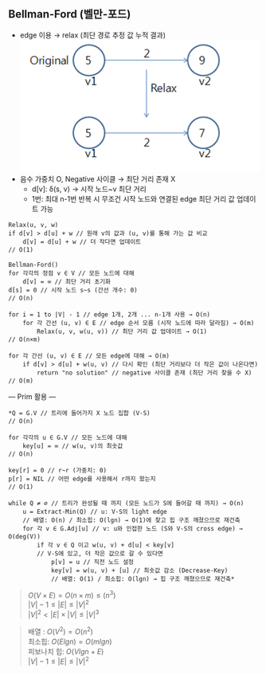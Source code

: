 ## Bellman-Ford (벨만-포드)

- edge 이용 → relax (최단 경로 추정 값 누적 결과)  
  ![](imgs/img02.png)
- 음수 가중치 O, Negative 사이클 → 최단 거리 존재 X
  - d[v]: δ(s, v) → 시작 노드~v 최단 거리
  - 1번: 최대 n-1번 반복 시 무조건 시작 노드와 연결된 edge 최단 거리 값 업데이트 가능

```
Relax(u, v, w)
if d[v] > d[u] + w // 원래 v의 값과 (u, v)를 통해 가는 값 비교
	d[v] = d[u] + w // 더 작다면 업데이트
// O(1)
```

```
Bellman-Ford()
for 각각의 정점 v ∈ V // 모든 노드에 대해
	d[v] = ∞ // 최단 거리 초기화
d[s] = 0 // 시작 노드 s~s (간선 개수: 0)
// O(n)

for i = 1 to |V| - 1 // edge 1개, 2개 ... n-1개 사용 → O(n)
	for 각 간선 (u, v) ∈ E // edge 순서 모름 (시작 노드에 따라 달라짐) → O(m)
		Relax(u, v, w(u, v)) // 최단 거리 값 업데이트 → O(1)
// O(n×m)

for 각 간선 (u, v) ∈ E // 모든 edge에 대해 → O(m)
	if d[v] > d[u] + w(u, v) // 다시 확인 (최단 거리보다 더 작은 값이 나온다면)
		return "no solution" // negative 사이클 존재 (최단 거리 찾을 수 X)
// O(m)
```

— Prim 활용 —

```
*Q = G.V // 트리에 들어가지 X 노드 집합 (V-S)
// O(n)

for 각각의 u ∈ G.V // 모든 노드에 대해
	key[u] = ∞ // w(u, v)의 최솟값
// O(n)

key[r] = 0 // r~r (가중치: 0)
p[r] = NIL // 어떤 edge를 사용해서 r까지 왔는지
// O(1)

while Q ≠ ∅ // 트리가 완성될 때 까지 (모든 노드가 S에 들어갈 때 까지) → O(n)
	u = Extract-Min(Q) // u: V-S의 light edge
	// 배열: O(n) / 최소힙: O(lgn) → O(1)에 찾고 힙 구조 깨졌으므로 재건축
	for 각 v ∈ G.Adj[u] // v: u와 인접한 노드 (S와 V-S의 cross edge) → O(deg(V))
		if 각 v ∈ Q 이고 w(u, v) + d[u] < key[v]
		// V-S에 있고, 더 작은 값으로 갈 수 있다면
			p[v] = u // 직전 노드 설정
			key[v] = w(u, v) + [u] // 최솟값 감소 (Decrease-Key)
			// 배열: O(1) / 최소힙: O(lgn) → 힙 구조 깨졌으므로 재건축*
```

> $O(V×E)=O(n×m)≤(n^3)$  
> $|V|-1≤|E|≤|V|^2$  
> $|V|^2<|E|×|V|≤|V|^3$

> 배열 : $O(V^2)=O(n^2)$  
> 최소힙: $O(Elgn)=O(mlgn)$  
> 피보나치 힙: $O(Vlgn + E)$  
> $|V|-1≤|E|≤|V|^2$
